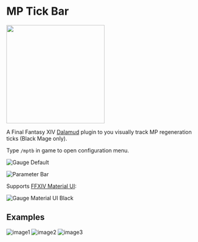 # MP Tick Bar
<img src="https://user-images.githubusercontent.com/27457164/134722917-dd5967f9-2352-42d2-aeaf-ebf7dee49771.png" width="256" height="256" >

A Final Fantasy XIV [Dalamud](https://github.com/goatcorp/Dalamud) plugin to you visually track MP regeneration ticks (Black Mage only).

Type `/mptb` in game to open configuration menu.

![Gauge Default](https://user-images.githubusercontent.com/27457164/133672178-3db80a9e-e995-463f-ba2f-fe8b70f74e7d.png)

![Parameter Bar](https://user-images.githubusercontent.com/27457164/133673389-c61e80bb-54b4-4cc7-8e0b-b75990114da0.png)

Supports [FFXIV Material UI](https://github.com/skotlex/ffxiv-material-ui):

![Gauge Material UI Black](https://user-images.githubusercontent.com/27457164/133673741-07506333-7fda-4840-af9f-58284c74bfd0.png)

## Examples
![image1](https://user-images.githubusercontent.com/27457164/135876608-9dde8520-50f4-436c-8cfc-e6a6eed0fd8f.png)
![image2](https://user-images.githubusercontent.com/27457164/134734402-1e65d0f5-b936-4f59-b389-ba494fea00c5.png)
![image3](https://user-images.githubusercontent.com/27457164/134734403-d8b070e8-2a20-44c0-bdb2-054640403988.png)

